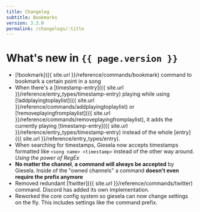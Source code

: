 ```yaml
---
title: Changelog
subtitle: Bookmarks
version: 3.3.0
permalink: /changelogs/:title
---
```


# What's new in `{{ page.version }}`
- [!bookmark]({{ site.url }}/reference/commands/bookmark) command to bookmark a certain point in a song
- When there's a [timestamp-entry]({{ site.url }}/reference/entry_types/timestamp-entry) playing while using [!addplayingtoplaylist]({{ site.url }}/reference/commands/addplayingtoplaylist) or [!removeplayingfromplaylist]({{ site.url }}/reference/commands/removeplayingfromplaylist), it adds the currently playing [timestamp-entry]({{ site.url }}/reference/entry_types/timestamp-entry) instead of the whole [entry]({{ site.url }}/reference/entry_types/entry).
- When searching for timestamps, Giesela now accepts timestamps formatted like `<song name> <timestamp>` instead of the other way around. *Using the power of RegEx*
- **No matter the channel**, **a command will always be accepted** by Giesela. Inside of the "owned channels" a command **doesn't even require the prefix anymore**
- Removed redundant [!twitter]({{ site.url }}/reference/commands/twitter) command. Discord has added its own implementation.
- Reworked the core config system so giesela can now change settings on the fly. This includes settings like the command prefix.
